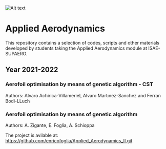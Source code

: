 ![Alt text](https://upload.wikimedia.org/wikipedia/commons/3/3d/ISAE_SUPAERO_72_cmjn.png)
# Applied Aerodynamics
This repository contains a selection of codes, scripts and other materials developed by students taking the Applied Aerodynamics module at ISAE-SUPAERO. 

## Year 2021-2022

### Aerofoil optimisation by means of genetic algorithm - CST 
Authors: Alvaro Achirica-Villameriel, Alvaro Martınez-Sanchez and Ferran Bodi-LLuch

### Aerofoil optimisation by means of genetic algorithm
Authors: A. Zigante, E. Foglia, A. Schioppa

The project is avilable at: https://github.com/enricofoglia/Applied_Aerodynamics_II.git
